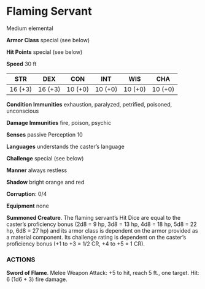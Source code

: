 # Flaming Servant					
Medium elemental	

**Armor Class** special (see below)

**Hit Points** special (see below)

**Speed** 30 ft	

|STR	|DEX	|CON	|INT	|WIS	|CHA |
| --- |  --- | --- | --- | --- | --- |
|16 (+3)	|16 (+3)	|10 (+0)	|10 (+0)	|10 (+0)	|10 (+0) |

**Condition Immunities** exhaustion, paralyzed, petrified, poisoned, unconscious

**Damage Immunities** fire, poison, psychic

**Senses** passive Perception 10

**Languages** understands the caster’s language

**Challenge** special (see below)

**Manner** always restless

**Shadow** bright orange and red

**Corruption**: 0/4

**Equipment** none	

**Summoned Creature**. The flaming servant’s Hit Dice are equal to the caster’s proficiency bonus (2d8 = 9 hp, 3d8 = 13 hp, 4d8 = 18 hp, 5d8 = 22 hp, 6d8 = 27 hp) and its armor class is dependent on the armor provided as a material component. Its challenge rating is dependent on the caster’s proficiency bonus (+1 to +3 = 1/2 CR, +4 to +5 = 1 CR).					
### ACTIONS
**Sword of Flame**. Melee Weapon Attack: +5 to hit, reach 5 ft., one target. Hit: 6 (1d6 + 3) fire damage.					

